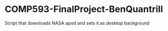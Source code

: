 # COMP593-FinalProject-BenQuantrill
 Script that downloads NASA apod and sets it as desktop background
